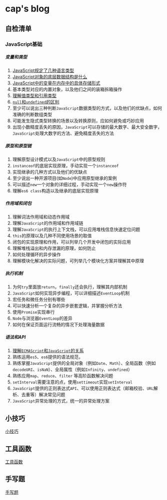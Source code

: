 
# cap's blog



## 自检清单
### JavaScript基础
##### 变量和类型
1. [JavaScript规定了几种语言类型](https://github.com/Cap0uPasCap/blog/issues/5)
2. [JavaScript对象的底层数据结构是什么](https://www.notion.so/JavaScript-c401762140f040f4a3a5fd59529f7c25)
3. [JavaScript中的变量在内存中的具体存储形式](https://github.com/Cap0uPasCap/blog/issues/6)
1. 基本类型对应的内置对象，以及他们之间的装箱拆箱操作
2. [理解值类型和引用类型](https://github.com/Cap0uPasCap/blog/issues/8)
3. [`null`和`undefined`的区别](https://github.com/Cap0uPasCap/blog/issues/9)
4. 至少可以说出三种判断`JavaScript`数据类型的方式，以及他们的优缺点，如何准确的判断数组类型
5. 可能发生隐式类型转换的场景以及转换原则，应如何避免或巧妙应用
6. 出现小数精度丢失的原因，`JavaScript`可以存储的最大数字、最大安全数字，`JavaScript`处理大数字的方法、避免精度丢失的方法
##### 原型和原型链
1. 理解原型设计模式以及`JavaScript`中的原型规则
2. `instanceof`的底层实现原理，手动实现一个`instanceof`
3. 实现继承的几种方式以及他们的优缺点
4. 至少说出一种开源项目(如`Node`)中应用原型继承的案例
5. 可以描述`new`一个对象的详细过程，手动实现一个`new`操作符
6. 理解`es6 class`构造以及继承的底层实现原理
##### 作用域和闭包
1. 理解词法作用域和动态作用域
2. 理解`JavaScript`的作用域和作用域链
3. 理解`JavaScript`的执行上下文栈，可以应用堆栈信息快速定位问题
4. `this`的原理以及几种不同使用场景的取值
5. 闭包的实现原理和作用，可以列举几个开发中闭包的实际应用
6. 理解堆栈溢出和内存泄漏的原理，如何防止
7. 如何处理循环的异步操作
8. 理解模块化解决的实际问题，可列举几个模块化方案并理解其中原理
##### 执行机制
1. 为何`try`里面放`return`，`finally`还会执行，理解其内部机制
2. `JavaScript`如何实现异步编程，可以详细描述`EventLoop`机制
3. 宏任务和微任务分别有哪些
4. 可以快速分析一个复杂的异步嵌套逻辑，并掌握分析方法
5. 使用`Promise`实现串行
6. `Node`与浏览器`EventLoop`的差异
7. 如何在保证页面运行流畅的情况下处理海量数据
##### 语法和API
1. [理解`ECMAScript`和`JavaScript`的关系](https://github.com/Cap0uPasCap/blog/issues/7)
2. 熟练运用`es5`、`es6`提供的语法规范，
3. 熟练掌握`JavaScript`提供的全局对象（例如`Date`、`Math`）、全局函数（例如`decodeURI`、`isNaN`）、全局属性（例如`Infinity`、`undefined`）
4. 熟练应用`map`、`reduce`、`filter` 等高阶函数解决问题
5. `setInterval`需要注意的点，使用`settimeout`实现`setInterval`
6. `JavaScript`提供的正则表达式`API`、可以使用正则表达式（邮箱校验、`URL`解析、去重等）解决常见问题
7. `JavaScript`异常处理的方式，统一的异常处理方案
        

## 小技巧

   [小技巧](https://github.com/Cap0uPasCap/blog/issues/1)

## 工具函数

   [工具函数](https://github.com/Cap0uPasCap/blog/issues/2)

## 手写题

   [手写题](https://github.com/Cap0uPasCap/blog/issues/2)



